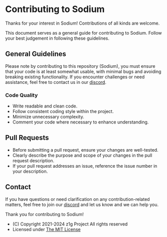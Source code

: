 # Contributing to Sodium

Thanks for your interest in Sodium! Contributions of all kinds are welcome.

This document serves as a general guide for contributing to Sodium. Follow your best judgement in following these guidelines.

## General Guidelines

Please note by contributing to this repository (Sodium), you must ensure that your code is at least somewhat usable, with minimal bugs and avoiding breaking existing functionality. If you encounter challenges or need assistance, feel free to contact us in our [discord](https://discord.gg/AKTTFyPZNQ).

### Code Quality

- Write readable and clean code.
- Follow consistent coding style within the project.
- Minimize unnecessary complexity.
- Comment your code where necessary to enhance understanding.

## Pull Requests

- Before submitting a pull request, ensure your changes are well-tested.
- Clearly describe the purpose and scope of your changes in the pull request description.
- If your pull request addresses an issue, reference the issue number in your description.

## Contact

If you have questions or need clarification on any contribution-related matters, feel free to join our [discord](https://discord.gg/AKTTFyPZNQ) and let us know and we can help you.

Thank you for contributing to Sodium!

- (C) Copyright 2021-2024 z1g Project All rights reserved
- Licensed under [The MIT License](https://github.com/z1g-project/sodium/blob/master/LICENSE.txt)
